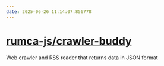 ```yaml
---
date: 2025-06-26 11:14:07.856778
---
```


# [rumca-js/crawler-buddy](https://github.com/rumca-js/crawler-buddy)

Web crawler and RSS reader that returns data in JSON format